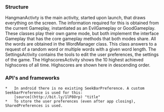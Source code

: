 ### Structure
HangmanActivty is the main activity, started upon launch, that draws everything on the screen. 
The information required for this is obtained from the current Gameplay, instantiated as an EvilGameplay or GoodGameplay. 
These classes play their own game mode, but both implement the interface Gameplay that has 
the core gameplay methods that both modes share. 
All the words are obtained in the WordManager class. This class answers to a request of a random word or 
multiple words with a given word length.
The SettingsActivity contains the tools to edit the user preferences, the settings of the game.
The HighscoresActivity shows the 10 highest achieved highscores of all time. Highscores are shown here in descending order. 

### API's and frameworks
	* 	In android there is no existing SeekBarPreference. A custom SeekbarPreference is used for this:
		[source](http://bit.ly/1lP8Orp) "title"
	* 	To store the user preferences (even after app closing), SharedPreferences is used.
